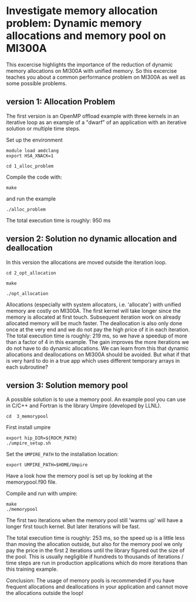 # Investigate memory allocation problem: Dynamic memory allocations and memory pool on MI300A
This excercise highlights the importance of the reduction of dynamic memory allocations on MI300A 
with unified memory. So this excercise teaches you about a common performance problem on MI300A as 
well as some possible problems.

## version 1: Allocation Problem
The first version is an OpenMP offload example with three kernels in an iterative loop as an example of a "dwarf" of an application with an iterative solution or multiple time steps.

Set up the environment

```
module load amdclang
export HSA_XNACK=1
```

```
cd 1_alloc_problem
```
Compile the code with:
```
make
```
and run the example
```
./alloc_problem
```
The total execution time is roughly: 950 ms

## version 2: Solution no dynamic allocation and deallocation
In this version the allocations are moved outside the iteration loop.
```
cd 2_opt_allocation
```
```
make
```
```
./opt_allocation
```
Allocations (especially with system allocators, i.e. 'allocate') with unified memory are costly on MI300A. The first kernel will take longer since the memory is allocated at first touch. Subsequent iteration work on already allocated memory will be much faster. The deallocation is also only done once at the very end and we do not pay the high price of it in each iteration. 
The total execution time is roughly: 219 ms, so we have a speedup of more than a factor of 4 in this example. The gain improves the more iterations we do not have to do dynamic allocations.
We can learn from this that dynamic allocations and deallocations on MI300A should be avoided. 
But what if that is very hard to do in a true app which uses different temporary arrays in each subroutine?

## version 3: Solution memory pool
A possible solution is to use a memory pool. An example pool you can use in C/C++ and Fortran is the library Umpire (developed by LLNL).
```
cd  3_memorypool
```

First install umpire
```
export hip_DIR=${ROCM_PATH}
./umpire_setup.sh
```

Set the `UMPIRE_PATH` to the installation location:
```
export UMPIRE_PATH=$HOME/Umpire
```

Have a look how the memory pool is set up by looking at the memorypool.f90 file.

Compile and run with umpire:

```
make
./memorypool
```

The first two iterations when the memory pool still 'warms up' will have a longer first touch kernel. But later iterations will be fast.

The total execution time is roughly: 253 ms, so the speed up is a little less than moving the allocation outside, but also for the memory pool we only pay the price in the first 2 iterations until the library figured out the size of the pool. This is usually negligible if hundreds to thousands of iterations / time steps are run in production applications which do more iterations than this training example.

Conclusion: The usage of memory pools is recommended if you have frequent allocations and deallocations in your application and cannot move the allocations outside the loop!

